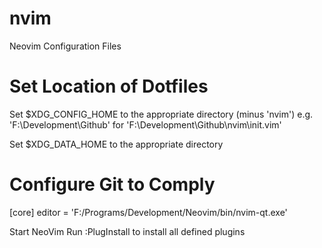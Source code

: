 # nvim
Neovim Configuration Files

# Set Location of Dotfiles
Set $XDG_CONFIG_HOME to the appropriate directory (minus 'nvim')
e.g. 'F:\Development\Github' for 'F:\Development\Github\nvim\init.vim'

Set $XDG_DATA_HOME to the appropriate directory 

# Configure Git to Comply

[core]
	editor = 'F:/Programs/Development/Neovim/bin/nvim-qt.exe'

Start NeoVim
Run :PlugInstall to install all defined plugins
